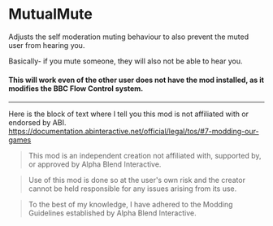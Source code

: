 # MutualMute

Adjusts the self moderation muting behaviour to also prevent the muted user from hearing you.

Basically- if you mute someone, they will also not be able to hear you.

#### This will work even of the other user does not have the mod installed, as it modifies the BBC Flow Control system.

---

Here is the block of text where I tell you this mod is not affiliated with or endorsed by ABI. 
https://documentation.abinteractive.net/official/legal/tos/#7-modding-our-games

> This mod is an independent creation not affiliated with, supported by, or approved by Alpha Blend Interactive. 

> Use of this mod is done so at the user's own risk and the creator cannot be held responsible for any issues arising from its use.

> To the best of my knowledge, I have adhered to the Modding Guidelines established by Alpha Blend Interactive.
